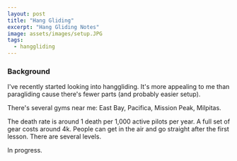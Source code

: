 ```yaml
---
layout: post
title: "Hang Gliding"
excerpt: "Hang Gliding Notes"
image: assets/images/setup.JPG
tags: 
  - hanggliding
---
```


### Background
I've recently started looking into hanggliding. It's more appealing to me than paragliding cause there's fewer parts (and probably easier setup).

There's several gyms near me: East Bay, Pacifica, Mission Peak, Milpitas. 

The death rate is around 1 death per 1,000 active pilots per year. A full set of gear costs around 4k. People can get in the air and go straight after
the first lesson. There are several levels. 

In progress.
